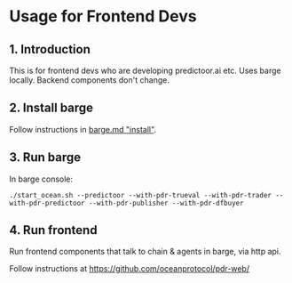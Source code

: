 <!--
Copyright 2023 Ocean Protocol Foundation
SPDX-License-Identifier: Apache-2.0
-->

# Usage for Frontend Devs

## 1. Introduction

This is for frontend devs who are developing predictoor.ai etc. Uses barge locally. Backend components don't change.

## 2. Install barge

Follow instructions in [barge.md "install"](barge.md#install-barge).

## 3. Run barge

In barge console:
```console
./start_ocean.sh --predictoor --with-pdr-trueval --with-pdr-trader --with-pdr-predictoor --with-pdr-publisher --with-pdr-dfbuyer
```

## 4. Run frontend

Run frontend components that talk to chain & agents in barge, via http api.

Follow instructions at https://github.com/oceanprotocol/pdr-web/
